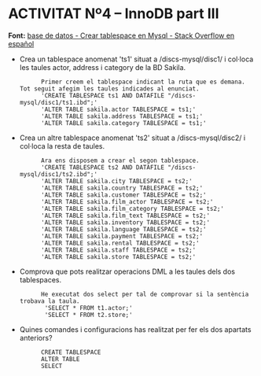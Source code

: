 # ACTIVITAT Nº4 – InnoDB part III

**Font:** [base de datos - Crear tablespace en Mysql - Stack Overflow en español](https://es.stackoverflow.com/questions/120734/crear-tablespace-en-mysql)

- Crea un tablespace anomenat &#39;ts1&#39; situat a /discs-mysql/disc1/ i col·loca les taules actor, address i category de la BD Sakila.

            Primer creem el tablespace indicant la ruta que es demana. Tot seguit afegim les taules indicades al enunciat.
            'CREATE TABLESPACE ts1 AND DATAFILE "/discs-mysql/disc1/ts1.ibd";'
            'ALTER TABLE sakila.actor TABLESPACE = ts1;'
            'ALTER TABLE sakila.address TABLESPACE = ts1;'
            'ALTER TABLE sakila.category TABLESPACE = ts1;'

- Crea un altre tablespace anomenat &#39;ts2&#39; situat a /discs-mysql/disc2/ i col·loca la resta de taules.

            Ara ens disposem a crear el segon tablespace.
            'CREATE TABLESPACE ts2 AND DATAFILE "/discs-mysql/disc1/ts2.ibd";'
            'ALTER TABLE sakila.city TABLESPACE = ts2;'
            'ALTER TABLE sakila.country TABLESPACE = ts2;'
            'ALTER TABLE sakila.customer TABLESPACE = ts2;'
            'ALTER TABLE sakila.film_actor TABLESPACE = ts2;'
            'ALTER TABLE sakila.film_category TABLESPACE = ts2;'
            'ALTER TABLE sakila.film_text TABLESPACE = ts2;'
            'ALTER TABLE sakila.inventory TABLESPACE = ts2;'
            'ALTER TABLE sakila.language TABLESPACE = ts2;'
            'ALTER TABLE sakila.payment TABLESPACE = ts2;'
            'ALTER TABLE sakila.rental TABLESPACE = ts2;'
            'ALTER TABLE sakila.staff TABLESPACE = ts2;'
            'ALTER TABLE sakila.store TABLESPACE = ts2;'


- Comprova que pots realitzar operacions DML a les taules dels dos tablespaces.

            He executat dos select per tal de comprovar si la sentència trobava la taula.
             'SELECT * FROM t1.actor;'
             'SELECT * FROM t2.store;'



- Quines comandes i configuracions has realitzat per fer els dos apartats anteriors?

            CREATE TABLESPACE
            ALTER TABLE
            SELECT

